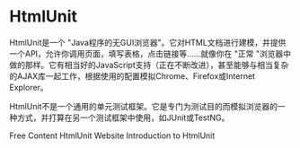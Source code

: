 # HtmlUnit

HtmlUnit是一个 "Java程序的无GUI浏览器"。它对HTML文档进行建模，并提供一个API，允许你调用页面，填写表格，点击链接等......就像你在 "正常 "浏览器中做的那样。它有相当好的JavaScript支持（正在不断改进），甚至能够与相当复杂的AJAX库一起工作，根据使用的配置模拟Chrome、Firefox或Internet Explorer。

HtmlUnit不是一个通用的单元测试框架。它是专门为测试目的而模拟浏览器的一种方式，并打算在另一个测试框架中使用，如JUnit或TestNG。


<ResourceGroupTitle>Free Content</ResourceGroupTitle>
<BadgeLink colorScheme='blue' badgeText='Official Website' href='https://htmlunit.sourceforge.io/'>HtmlUnit Website</BadgeLink>
<BadgeLink colorScheme='yellow' badgeText='Read' href='https://www.baeldung.com/htmlunit'>Introduction to HtmlUnit</BadgeLink>